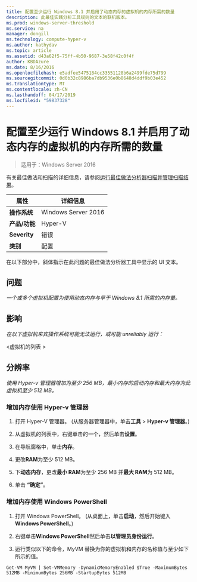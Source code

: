 ```yaml
---
title: 配置至少运行 Windows 8.1 并启用了动态内存的虚拟机的内存所需的数量
description: 此最佳实践分析工具规则的文本的联机版本。
ms.prod: windows-server-threshold
ms.service: na
manager: dongill
ms.technology: compute-hyper-v
ms.author: kathydav
ms.topic: article
ms.assetid: d43a62f5-75ff-4b50-9687-3e58f42c0f4f
author: KBDAzure
ms.date: 8/16/2016
ms.openlocfilehash: e5adfee5475184cc33551128b6a2499fde75d799
ms.sourcegitcommit: 0d0b32c8986ba7db9536e0b8648d4ddf9b03e452
ms.translationtype: MT
ms.contentlocale: zh-CN
ms.lasthandoff: 04/17/2019
ms.locfileid: "59837328"
---
```

# <a name="configure-at-least-the-required-amount-of-memory-for-a-virtual-machine-running-windows-81-and-enabled-for-dynamic-memory"></a>配置至少运行 Windows 8.1 并启用了动态内存的虚拟机的内存所需的数量

>适用于：Windows Server 2016

有关最佳做法和扫描的详细信息，请参阅[运行最佳做法分析器扫描并管理扫描结果](https://go.microsoft.com/fwlink/p/?LinkID=223177)。  
  
|属性|详细信息|  
|-|-|  
|**操作系统**|Windows Server 2016|  
|**产品/功能**|Hyper-V|  
|**Severity**|错误|  
|**类别**|配置|  
  
在以下部分中，斜体指示在此问题的最佳做法分析器工具中显示的 UI 文本。  
  
## <a name="issue"></a>问题  
*一个或多个虚拟机配置为使用动态内存与早于 Windows 8.1 所需的内存量。*  
  
## <a name="impact"></a>影响  
*在以下虚拟机来宾操作系统可能无法运行，或可能 unreliably 运行：*  
  
\<虚拟机的列表 >  
  
## <a name="resolution"></a>分辨率  
*使用 Hyper-v 管理器增加为至少 256 MB，最小内存的启动内存和最大内存为此虚拟机至少 512 MB。*  
  
### <a name="increase-memory-using-hyper-v-manager"></a>增加内存使用 Hyper-v 管理器  
  
1.  打开 Hyper-V 管理器。 (从服务器管理器中，单击**工具** > **Hyper-v 管理器**。)  
  
2.  从虚拟机的列表中，右键单击的一个，然后单击**设置**。  
  
3.  在导航窗格中，单击**内存**。  
  
4.  更改**RAM**为至少 512 MB。  
  
5.  下**动态内存**，更改**最小 RAM**为至少 256 MB 并**最大 RAM**为 512 MB。  
  
6.  单击 **“确定”**。  
  
### <a name="increase-memory-using-windows-powershell"></a>增加内存使用 Windows PowerShell  
  
1.  打开 Windows PowerShell。 (从桌面上，单击**启动**，然后开始键入**Windows PowerShell**。)  
  
2.  右键单击**Windows PowerShell**然后单击**以管理员身份运行**。  
  
3.  运行类似以下的命令，MyVM 替换为你的虚拟机和内存的名称值与至少如下所示的值。  
  
```  
Get-VM MyVM | Set-VMMemory -DynamicMemoryEnabled $True -MaximumBytes 512MB -MinimumBytes 256MB -StartupBytes 512MB  
```  
  


